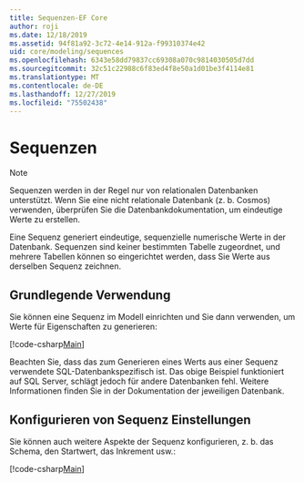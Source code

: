 ```yaml
---
title: Sequenzen-EF Core
author: roji
ms.date: 12/18/2019
ms.assetid: 94f81a92-3c72-4e14-912a-f99310374e42
uid: core/modeling/sequences
ms.openlocfilehash: 6343e58dd79837cc69308a070c9814030505d7dd
ms.sourcegitcommit: 32c51c22988c6f83ed4f8e50a1d01be3f4114e81
ms.translationtype: MT
ms.contentlocale: de-DE
ms.lasthandoff: 12/27/2019
ms.locfileid: "75502438"
---
```

# <a name="sequences"></a>Sequenzen

> [!NOTE]  
> Sequenzen werden in der Regel nur von relationalen Datenbanken unterstützt. Wenn Sie eine nicht relationale Datenbank (z. b. Cosmos) verwenden, überprüfen Sie die Datenbankdokumentation, um eindeutige Werte zu erstellen.

Eine Sequenz generiert eindeutige, sequenzielle numerische Werte in der Datenbank. Sequenzen sind keiner bestimmten Tabelle zugeordnet, und mehrere Tabellen können so eingerichtet werden, dass Sie Werte aus derselben Sequenz zeichnen.

## <a name="basic-usage"></a>Grundlegende Verwendung

Sie können eine Sequenz im Modell einrichten und Sie dann verwenden, um Werte für Eigenschaften zu generieren:

[!code-csharp[Main](../../../samples/core/Modeling/FluentAPI/Sequence.cs?name=Sequence&highlight=3,7)]

Beachten Sie, dass das zum Generieren eines Werts aus einer Sequenz verwendete SQL-Datenbankspezifisch ist. Das obige Beispiel funktioniert auf SQL Server, schlägt jedoch für andere Datenbanken fehl. Weitere Informationen finden Sie in der Dokumentation der jeweiligen Datenbank.

## <a name="configuring-sequence-settings"></a>Konfigurieren von Sequenz Einstellungen

Sie können auch weitere Aspekte der Sequenz konfigurieren, z. b. das Schema, den Startwert, das Inkrement usw.:

[!code-csharp[Main](../../../samples/core/Modeling/FluentAPI/SequenceConfiguration.cs?name=SequenceConfiguration&highlight=3-5)]
